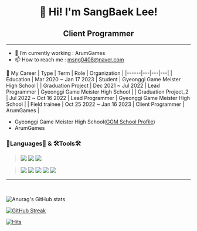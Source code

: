 # <div align=center> 👋 Hi! I'm SangBaek Lee! </div>

## <div align=center> Client Programmer </div>

---
 - 🔭 I’m currently working  : ArumGames
 - 📫 How to reach me        : msng0408@naver.com

🚗 My Career
| Type | Term | Role | Organization |
|------|---|---|---|
| Education | Mar 2020 ~ Jan 17 2023 | Student | Gyeonggi Game Meister High School |
| Graduation Project | Dec 2021 ~ Jul 2022 | Lead Programmer | Gyeonggi Game Meister High School |
| Graduation Project_2 | Jul 2022 ~ Oct 16 2022 | Lead Programmer | Gyeonggi Game Meister High School |
| Field trainee | Oct 25 2022 ~ Jan 16 2023 | Client Programmer | ArumGames |

- Gyeonggi Game Meister High School([GGM School Profile](http://ggm.gondr.net/user/profile/89))
- ArumGames


### 📖Languages📖 & 🛠️Tools🛠️ ###
><img src="https://img.shields.io/badge/C++-00599C?style=flat&logo=C%2B%2B&logoColor=white"/>
><img src="https://img.shields.io/badge/C Sharp-239120?style=flat&logo=C Sharp&logoColor=white"/>
><img src="https://img.shields.io/badge/PHP-777BB4?style=flat&logo=PHP&logoColor=white"/>

><img src="https://img.shields.io/badge/Unity-000000?style=flat&logo=Unity&logoColor=white%"/>
><img src="https://img.shields.io/badge/Sourcetree-0052CC?style=flat&logo=Sourcetree&logoColor=white%"/>
><img src="https://img.shields.io/badge/Desktop-5C2D91?style=flat&logo=GitHub&logoColor=white"/></a> 
><img src="https://img.shields.io/badge/PhpMyAdmin-6C78AF?style=flat&logo=phpMyAdmin&logoColor=white"/>
><img src="https://img.shields.io/badge/Notion-000000?style=flat&logo=Notion&logoColor=white"/>

---

<br>

![Anurag's GitHub stats](https://github-readme-stats.vercel.app/api?username=crush0408&count_private=true&show_icons=true&theme=radical)

[![GitHub Streak](http://github-readme-streak-stats.herokuapp.com?user=crush0408&theme=radical&date_format=M%20j%5B%2C%20Y%5D)](https://git.io/streak-stats)
<br>

[![Hits](https://hits.seeyoufarm.com/api/count/incr/badge.svg?url=https%3A%2F%2Fgithub.com%2Fcrush0408&count_bg=%230D72ED&title_bg=%23555555&icon=&icon_color=%23E7E7E7&title=hits&edge_flat=false)](https://hits.seeyoufarm.com)

